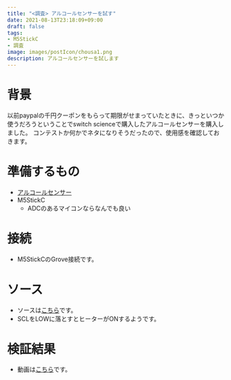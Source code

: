 ```yaml
---
title: "<調査> アルコールセンサーを試す"
date: 2021-08-13T23:18:09+09:00
draft: false
tags:
- M5StickC
- 調査
image: images/postIcon/chousa1.png
description: アルコールセンサーを試します
---
```


# 背景

以前paypalの千円クーポンをもらって期限がせまっていたときに、きっといつか使うだろうということでswitch scienceで購入したアルコールセンサーを購入しました。
コンテストか何かでネタになりそうだったので、使用感を確認しておきます。

# 準備するもの

* [アルコールセンサー](https://www.switch-science.com/catalog/812/)
* M5StickC
    * ADCのあるマイコンならなんでも良い

# 接続

* M5StickCのGrove接続です。

# ソース

* ソースは[こちら](https://github.com/mametarou967/alcoholTest)です。
* SCLをLOWに落とすとヒーターがONするようです。

# 検証結果

* 動画は[こちら](https://www.youtube.com/watch?v=Dst8R0EZC-g)です。